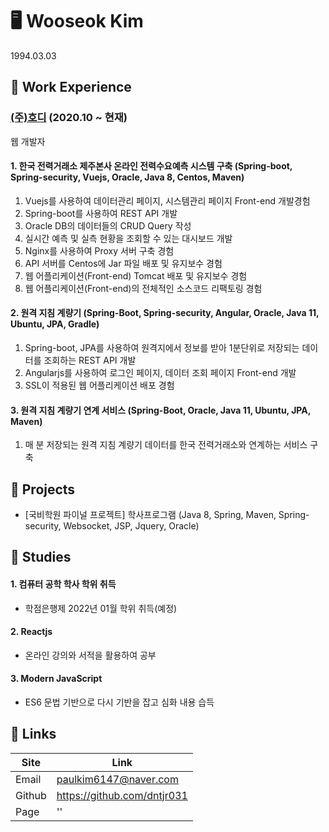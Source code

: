 # 🖥 Wooseok Kim
1994.03.03


## 📌 Work Experience
### [(주)호디][hodilink] (2020.10 ~ 현재)
[hodilink]: http://www.hodi.co.kr/ "Go Hodi"
웹 개발자

#### 1. 한국 전력거래소 제주본사 온라인 전력수요예측 시스템 구축 (Spring-boot, Spring-security, Vuejs, Oracle, Java 8, Centos, Maven)
1) Vuejs를 사용하여 데이터관리 페이지, 시스템관리 페이지 Front-end 개발경험
2) Spring-boot를 사용하여 REST API 개발
3) Oracle DB의 데이터들의 CRUD Query 작성
4) 실시간 예측 및 실측 현황을 조회할 수 있는 대시보드 개발
5) Nginx를 사용하여 Proxy 서버 구축 경험
6) API 서버를 Centos에 Jar 파일 배포 및 유지보수 경험
7) 웹 어플리케이션(Front-end) Tomcat 배포 및 유지보수 경험
8) 웹 어플리케이션(Front-end)의 전체적인 소스코드 리팩토링 경험

#### 2. 원격 지침 계량기 (Spring-Boot, Spring-security, Angular, Oracle, Java 11, Ubuntu, JPA, Gradle)
1) Spring-boot, JPA를 사용하여 원격지에서 정보를 받아 1분단위로 저장되는 데이터를 조회하는 REST API 개발
2) Angularjs를 사용하여 로그인 페이지, 데이터 조회 페이지 Front-end 개발
3) SSL이 적용된 웹 어플리케이션 배포 경험

#### 3. 원격 지침 계량기 연계 서비스 (Spring-Boot, Oracle, Java 11, Ubuntu, JPA, Maven)
1) 매 분 저장되는 원격 지침 계량기 데이터를 한국 전력거래소와 연계하는 서비스 구축

## 🚀 Projects
- [국비학원 파이널 프로젝트] 학사프로그램 (Java 8, Spring, Maven, Spring-security, Websocket, JSP, Jquery, Oracle)

## 📖 Studies
#### 1. 컴퓨터 공학 학사 학위 취득
- 학점은행제 2022년 01월 학위 취득(예정)
#### 2. Reactjs
- 온라인 강의와 서적을 활용하여 공부
#### 3. Modern JavaScript
- ES6 문법 기반으로 다시 기반을 잡고 심화 내용 습득

## 🔗 Links
Site |	Link
--- | ---
Email |	paulkim6147@naver.com
Github |	https://github.com/dntjr031
Page |	''
